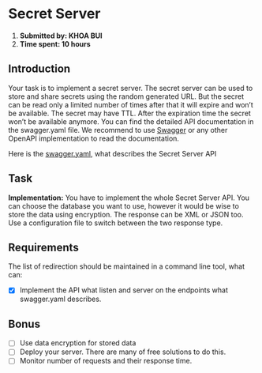 # Secret Server
1. **Submitted by: KHOA BUI**
2. **Time spent: 10 hours**

## Introduction
Your task is to implement a secret server. The secret server can be used to store and share secrets using the random generated URL. But the secret can be read only a limited number of times after that it will expire and won’t be available. The secret may have TTL. After the expiration time the secret won’t be available anymore. You can find the detailed API documentation in the swagger.yaml file. We recommend to use [Swagger](https://editor.swagger.io/) or any other OpenAPI implementation to read the documentation.

Here is the [swagger.yaml](swagger.yaml), what describes the Secret Server API

## Task
**Implementation:** You have to implement the whole Secret Server API. You can choose the database you want to use, however it would be wise to store the data using encryption. The response can be XML or JSON too. Use a configuration file to switch between the two response type.

## Requirements
The list of redirection should be maintained in a command line tool, what can:
- [x] Implement the API what listen and server on the endpoints what swagger.yaml describes.

## Bonus
- [ ] Use data encryption for stored data
- [ ] Deploy your server. There are many of free solutions to do this.
- [ ] Monitor number of requests and their response time.
